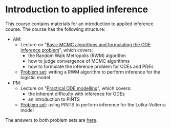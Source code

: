 # Introduction to applied inference

This course contains materials for an introduction to applied inference course. The course has the following structure:

* AM:
  * Lecture on "[Basic MCMC algorithms and formulating the ODE inference problem](./lectures/applied_ode_modelling.tex)", which covers:
    * the Random Walk Metropolis (RWM) algorithm
    * how to judge convergence of MCMC algorithms
    * how to formulate the inference problem for ODEs and PDEs
  * [Problem set](./problem_sets/Morning.ipynb): writing a RWM algorithm to perform inference for the logistic model
* PM:
  * Lecture on "[Practical ODE modelling](./lectures/practical_ode_modelling.tex)", which covers:
    * the inherent difficulty with inference for ODEs
    * an introduction to PINTS
  * [Problem set](./problem_sets/Afternoon.ipynb): using PINTS to perform inference for the Lotka-Volterra model

The answers to both problem sets are [here](./problem_sets/s_applied_inference_practicals.ipynb).

